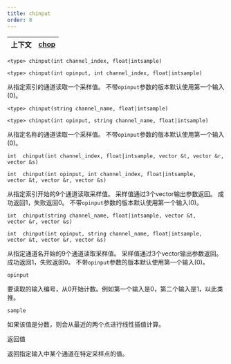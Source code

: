 ```yaml
---
title: chinput
order: 8
---
```

| 上下文 | [chop](../contexts/chop.html) |
| --- | --- |

`<type> chinput(int channel_index, float|intsample)`

`<type> chinput(int opinput, int channel_index, float|intsample)`

从指定索引的通道读取一个采样值。
不带`opinput`参数的版本默认使用第一个输入(0)。

`<type> chinput(string channel_name, float|intsample)`

`<type> chinput(int opinput, string channel_name, float|intsample)`

从指定名称的通道读取一个采样值。
不带`opinput`参数的版本默认使用第一个输入(0)。

`int  chinput(int channel_index, float|intsample, vector &t, vector &r, vector &s)`

`int  chinput(int opinput, int channel_index, float|intsample, vector &t, vector &r, vector &s)`

从指定索引开始的9个通道读取采样值。
采样值通过3个vector输出参数返回。
成功返回1，失败返回0。
不带`opinput`参数的版本默认使用第一个输入(0)。

`int  chinput(string channel_name, float|intsample, vector &t, vector &r, vector &s)`

`int  chinput(int opinput, string channel_name, float|intsample, vector &t, vector &r, vector &s)`

从指定通道名开始的9个通道读取采样值。
采样值通过3个vector输出参数返回。
成功返回1，失败返回0。
不带`opinput`参数的版本默认使用第一个输入(0)。

`opinput`

要读取的输入编号，从0开始计数。例如第一个输入是0，第二个输入是1，以此类推。

`sample`

如果该值是分数，则会从最近的两个点进行线性插值计算。

返回值

返回指定输入中某个通道在特定采样点的值。